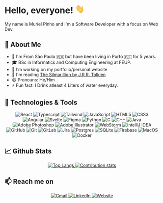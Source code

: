 # Hello, everyone! <img src="https://github.com/MurielPinho/MurielPinho/blob/main/Images/wave.gif" width="30px" height="30px">
My name is Muriel Pinho and I'm a Software Developer with a focus on Web Dev. 

## 🤔 About Me
- 📍 I'm From São Paulo 🇧🇷 but have been living in Porto 🇵🇹 for 5 years. 
- 🎓 BSc in Informatics and Computing Engineering at FEUP.
- 🔭 I’m working on my portfolio/personal website
- 📖 I'm reading [The Silmarillion by J.R.R. Tolkien](https://www.goodreads.com/book/show/7332.The_Silmarillion)
- 😄 Pronouns: He/Him
- ⚡ Fun fact: I Drink atleast 4 Liters of water everyday.

## 🔧 Technologies & Tools
<p align="center">
<img alt="React" src="https://img.shields.io/badge/react-%2320232a.svg?style=for-the-badge&logo=react&logoColor=%2361DAFB"/>
<img alt="Typescript" src="https://img.shields.io/badge/TypeScript-007ACC?style=for-the-badge&logo=typescript&logoColor=white"/>
<img alt="Tailwind" src="https://img.shields.io/badge/Tailwind_CSS-38B2AC?style=for-the-badge&logo=tailwind-css&logoColor=white"/>
<img alt="JavaScript" src="https://img.shields.io/badge/javascript-%23323330.svg?style=for-the-badge&logo=javascript&logoColor=%23F7DF1E"/> <img alt="HTML5" src="https://img.shields.io/badge/html5-%23E34F26.svg?style=for-the-badge&logo=html5&logoColor=white"/> <img alt="CSS3" src="https://img.shields.io/badge/css3-%231572B6.svg?style=for-the-badge&logo=css3&logoColor=white"/> 
<img alt="Angular" src="https://img.shields.io/badge/Angular-DD0031?style=for-the-badge&logo=angular&logoColor=white"/>
<img alt="Svelte" src="https://img.shields.io/badge/Svelte-4A4A55?style=for-the-badge&logo=svelte&logoColor=FF3E00"/> <img alt="Figma" src="https://img.shields.io/badge/figma-%23F24E1E.svg?style=for-the-badge&logo=figma&logoColor=white"/> <img alt="Python" src="https://img.shields.io/badge/python-%2314354C.svg?style=for-the-badge&logo=python&logoColor=white"/> <img alt="C" src="https://img.shields.io/badge/c-%2300599C.svg?style=for-the-badge&logo=c&logoColor=white"/> 
<img alt="C++" src="https://img.shields.io/badge/c++-%2300599C.svg?style=for-the-badge&logo=c%2B%2B&logoColor=white"/> <img alt="Java" src="https://img.shields.io/badge/java-%23ED8B00.svg?style=for-the-badge&logo=java&logoColor=white"/> <img alt="Adobe Photoshop" src="https://img.shields.io/badge/adobephotoshop-%2331A8FF.svg?style=for-the-badge&logo=adobephotoshop&logoColor=white"/> <img alt="Adobe Illustrator" src="https://img.shields.io/badge/adobeillustrator-%23FF9A00.svg?style=for-the-badge&logo=adobeillustrator&logoColor=white"/> <img alt="WebStorm" src="https://img.shields.io/badge/WebStorm-000000?style=for-the-badge&logo=WebStorm&logoColor=white"/> <img alt="IntelliJ IDEA" src="https://img.shields.io/badge/IntelliJIDEA-000000.svg?style=for-the-badge&logo=intellij-idea&logoColor=white"/> <img alt="GitHub" src="https://img.shields.io/badge/github-%23121011.svg?style=for-the-badge&logo=github&logoColor=white"/> <img alt="Git" src="https://img.shields.io/badge/git-%23F05033.svg?style=for-the-badge&logo=git&logoColor=white"/>  <img alt="GitLab" src="https://img.shields.io/badge/gitlab-%23181717.svg?style=for-the-badge&logo=gitlab&logoColor=white"/> <img alt="Jira" src="https://img.shields.io/badge/Jira-0052CC?style=for-the-badge&logo=Jira&logoColor=white"/> <img alt="Postgres" src ="https://img.shields.io/badge/postgres-%23316192.svg?style=for-the-badge&logo=postgresql&logoColor=white"/> <img alt="SQLite" src ="https://img.shields.io/badge/sqlite-%2307405e.svg?style=for-the-badge&logo=sqlite&logoColor=white"/> <img alt="Firebase" src="https://img.shields.io/badge/firebase-%23039BE5.svg?style=for-the-badge&logo=firebase"/> <img alt="MacOS" src="https://img.shields.io/badge/MacOS-000000?style=for-the-badge&logo=Apple&logoColor=white"> 
<img alt="Docker" src="https://img.shields.io/badge/docker-%230db7ed.svg?style=for-the-badge&logo=docker&logoColor=white"/> 
 </p>
 
## 📈 Github Stats

<p align="center">
 <a href="https://github.com/MurielPinho"> 
  <img alt="Top Langs" src="https://github-readme-stats.vercel.app/api/top-langs/?username=anuraghazra&layout=compact&theme=dracula&hide_border=true)](https://github.com/anuraghazra/github-readme-stats" >
 </a>
 <a href="https://github.com/MurielPinho"> 
  <img alt="Contribution stats" src="https://github-readme-stats.vercel.app/api?username=murielpinho&show_icons=true&theme=dracula&include_all_commits=true&hide=contribs,stars&hide_border=true&custom_title=Contributions&count_private=true&line_height=30">
 </a>
</p>

## 📫 Reach me on 

<p align="center">
 <a href="mailto:Muriel.apinho@gmail.com"> 
  <img alt="Gmail" src="https://img.shields.io/badge/Gmail-D14836?style=for-the-badge&logo=gmail&logoColor=white" >
 </a>
 <a href="https://linkedin.com/in/murielpinho"> 
  <img alt="LinkedIn" src="https://img.shields.io/badge/linkedin-%230077B5.svg?style=for-the-badge&logo=linkedin&logoColor=white">
 </a>
 <a href="https://murielpinho.github.io"> 
  <img alt="Website" src="https://img.shields.io/badge/-My Portfolio-%23E0234E.svg?style=for-the-badge">
 </a>

</p>
 
  

